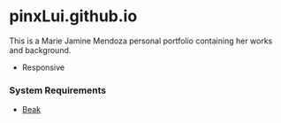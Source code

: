 # pinxLui.github.io
This is a Marie Jamine Mendoza personal portfolio containing her works and background.

* Responsive

### System Requirements
* [Beak](https://beakit.com)
